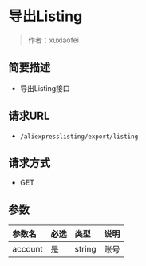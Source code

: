 # 导出Listing

> 作者：xuxiaofei

## 简要描述

- 导出Listing接口

## 请求URL
- ` /aliexpresslisting/export/listing `
  
## 请求方式
- GET 

## 参数

|参数名|必选|类型|说明|
|:----    |:---|:----- |-----   |
|account |是  |string |账号   |